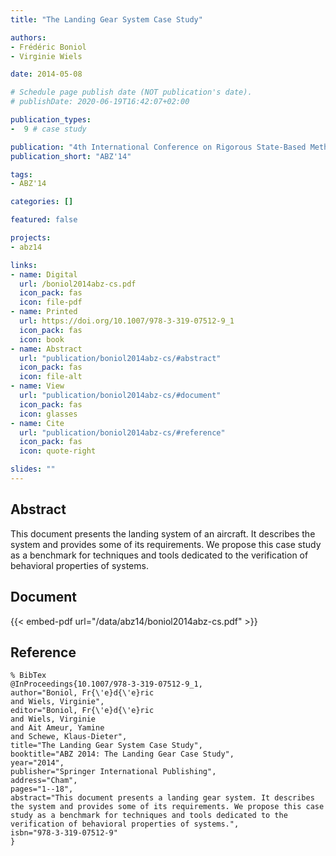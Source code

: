 ```yaml
---
title: "The Landing Gear System Case Study"

authors:
- Frédéric Boniol
- Virginie Wiels

date: 2014-05-08

# Schedule page publish date (NOT publication's date).
# publishDate: 2020-06-19T16:42:07+02:00

publication_types:
-  9 # case study

publication: "4th International Conference on Rigorous State-Based Methods (ABZ'14)"
publication_short: "ABZ'14"

tags:
- ABZ'14

categories: []

featured: false

projects:
- abz14

links:
- name: Digital
  url: /boniol2014abz-cs.pdf
  icon_pack: fas
  icon: file-pdf
- name: Printed
  url: https://doi.org/10.1007/978-3-319-07512-9_1
  icon_pack: fas
  icon: book
- name: Abstract
  url: "publication/boniol2014abz-cs/#abstract"
  icon_pack: fas
  icon: file-alt
- name: View
  url: "publication/boniol2014abz-cs/#document"
  icon_pack: fas
  icon: glasses
- name: Cite
  url: "publication/boniol2014abz-cs/#reference"
  icon_pack: fas
  icon: quote-right

slides: ""
---
```


## Abstract

This document presents the landing system of an aircraft.
It describes the system and provides some of its requirements.
We propose this case study as a benchmark for techniques and tools dedicated to the verification of behavioral properties of systems.

## Document

{{< embed-pdf url="/data/abz14/boniol2014abz-cs.pdf" >}}

## Reference

~~~
% BibTex
@InProceedings{10.1007/978-3-319-07512-9_1,
author="Boniol, Fr{\'e}d{\'e}ric
and Wiels, Virginie",
editor="Boniol, Fr{\'e}d{\'e}ric
and Wiels, Virginie
and Ait Ameur, Yamine
and Schewe, Klaus-Dieter",
title="The Landing Gear System Case Study",
booktitle="ABZ 2014: The Landing Gear Case Study",
year="2014",
publisher="Springer International Publishing",
address="Cham",
pages="1--18",
abstract="This document presents a landing gear system. It describes the system and provides some of its requirements. We propose this case study as a benchmark for techniques and tools dedicated to the verification of behavioral properties of systems.",
isbn="978-3-319-07512-9"
}
~~~
